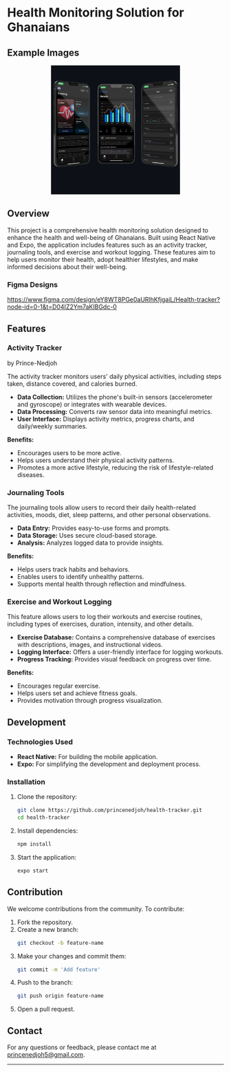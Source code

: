 # Health Monitoring Solution for Ghanaians

## Example Images

<p align="center">
  <img src="assets/readme/health-tracker-app.jpg" alt="health tracker app" width="300"/>
</p>


## Overview

This project is a comprehensive health monitoring solution designed to enhance the health and well-being of Ghanaians. Built using React Native and Expo, the application includes features such as an activity tracker, journaling tools, and exercise and workout logging. These features aim to help users monitor their health, adopt healthier lifestyles, and make informed decisions about their well-being.

### Figma Designs
https://www.figma.com/design/eY8WT8PGe0aURlhKfjgaiL/Health-tracker?node-id=0-1&t=D04IZ2Ym7aKIBGdc-0

## Features

### Activity Tracker 
by Prince-Nedjoh

The activity tracker monitors users' daily physical activities, including steps taken, distance covered, and calories burned. 

- **Data Collection:** Utilizes the phone's built-in sensors (accelerometer and gyroscope) or integrates with wearable devices.
- **Data Processing:** Converts raw sensor data into meaningful metrics.
- **User Interface:** Displays activity metrics, progress charts, and daily/weekly summaries.

**Benefits:**
- Encourages users to be more active.
- Helps users understand their physical activity patterns.
- Promotes a more active lifestyle, reducing the risk of lifestyle-related diseases.

### Journaling Tools

The journaling tools allow users to record their daily health-related activities, moods, diet, sleep patterns, and other personal observations.

- **Data Entry:** Provides easy-to-use forms and prompts.
- **Data Storage:** Uses secure cloud-based storage.
- **Analysis:** Analyzes logged data to provide insights.

**Benefits:**
- Helps users track habits and behaviors.
- Enables users to identify unhealthy patterns.
- Supports mental health through reflection and mindfulness.

### Exercise and Workout Logging

This feature allows users to log their workouts and exercise routines, including types of exercises, duration, intensity, and other details.

- **Exercise Database:** Contains a comprehensive database of exercises with descriptions, images, and instructional videos.
- **Logging Interface:** Offers a user-friendly interface for logging workouts.
- **Progress Tracking:** Provides visual feedback on progress over time.

**Benefits:**
- Encourages regular exercise.
- Helps users set and achieve fitness goals.
- Provides motivation through progress visualization.

## Development

### Technologies Used

- **React Native:** For building the mobile application.
- **Expo:** For simplifying the development and deployment process.

### Installation

1. Clone the repository:
    ```bash
    git clone https://github.com/princenedjoh/health-tracker.git
    cd health-tracker
    ```

2. Install dependencies:
    ```bash
    npm install
    ```

3. Start the application:
    ```bash
    expo start
    ```

## Contribution

We welcome contributions from the community. To contribute:

1. Fork the repository.
2. Create a new branch:
    ```bash
    git checkout -b feature-name
    ```
3. Make your changes and commit them:
    ```bash
    git commit -m 'Add feature'
    ```
4. Push to the branch:
    ```bash
    git push origin feature-name
    ```
5. Open a pull request.


## Contact

For any questions or feedback, please contact me at princenedjoh5@gmail.com.

---
